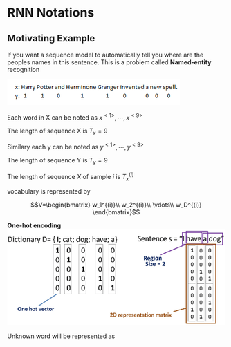 # RNN Notations

## Motivating Example
If you want a sequence model to automatically tell you where are the peoples names in this sentence. This is a problem called **Named-entity** recognition

![](images/106-notations-a6a20278.png)

Each word in X can be noted as $x^{<1>},\cdots, x^{<9>}$

The length of sequence X is $T_x=9$

Similary each y can be noted as $y^{<1>},\cdots, y^{<9>}$

The length of sequence  Y is $T_y=9$

The length of sequence $X$ of sample $i$ is $T_x^{(i)}$

vocabulary is represented by

$$V=\begin{bmatrix}
w_1^{(i)}\\
w_2^{(i)}\\
\vdots\\
w_D^{(i)}
\end{bmatrix}$$

**One-hot encoding**
![](images/106-notations-19a5eea9.png)

Unknown word will be represented as <unk>
